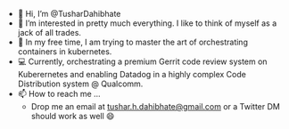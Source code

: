 - 👋 Hi, I’m @TusharDahibhate
- 👀 I’m interested in pretty much everything. I like to think of myself as a jack of all trades. 
- 🌱 In my free time, I am trying to master the art of orchestrating containers in kubernetes.
- 💻 Currently, orchestrating a premium Gerrit code review system on Kuberernetes and enabling Datadog in a highly complex Code Distribution system @ Qualcomm.
- 📫 How to reach me ...
    - Drop me an email at tushar.h.dahibhate@gmail.com or a Twitter DM should work as well 😄

